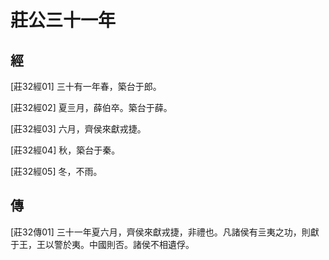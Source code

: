 # 莊公三十一年

## 經 <a name="03Zhuang32Jing"></a>

<a name="03Zhuang32Jing01">[莊32經01]</a> 三十有一年春，築台于郎。

<a name="03Zhuang32Jing02">[莊32經02]</a> 夏亖月，薛伯卒。築台于薛。

<a name="03Zhuang32Jing03">[莊32經03]</a> 六月，齊侯來獻戎捷。

<a name="03Zhuang32Jing04">[莊32經04]</a> 秋，築台于秦。

<a name="03Zhuang32Jing05">[莊32經05]</a> 冬，不雨。

## 傳 <a name="03Zhuang32Zhuan"></a>

<a name="03Zhuang32Zhuan01">[莊32傳01]</a> 三十一年夏六月，齊侯來獻戎捷，非禮也。凡諸侯有亖夷之功，則獻于王，王以警於夷。中國則否。諸侯不相遺俘。

